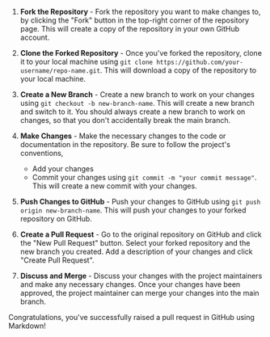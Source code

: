 <!--
title: Raise A Pull Request in Github
icon: code
tags: pull-request, code
description: Process documentation for how to raise a pull request in GitHub.
-->
1. **Fork the Repository** - Fork the repository you want to make changes to, by clicking the "Fork" button in the top-right corner of the repository page. This will create a copy of the repository in your own GitHub account.

2. **Clone the Forked Repository** - Once you've forked the repository, clone it to your local machine using `git clone https://github.com/your-username/repo-name.git`. This will download a copy of the repository to your local machine.

3. **Create a New Branch** - Create a new branch to work on your changes using `git checkout -b new-branch-name`. This will create a new branch and switch to it. You should always create a new branch to work on changes, so that you don't accidentally break the main branch.

4. **Make Changes** - Make the necessary changes to the code or documentation in the repository. Be sure to follow the project's conventions,

    - Add your changes
    - Commit your changes using `git commit -m "your commit message"`. This will create a new commit with your changes.

5. **Push Changes to GitHub** - Push your changes to GitHub using `git push origin new-branch-name`. This will push your changes to your forked repository on GitHub.

6. **Create a Pull Request** - Go to the original repository on GitHub and click the "New Pull Request" button. Select your forked repository and the new branch you created. Add a description of your changes and click "Create Pull Request".

7. **Discuss and Merge** - Discuss your changes with the project maintainers and make any necessary changes. Once your changes have been approved, the project maintainer can merge your changes into the main branch.

Congratulations, you've successfully raised a pull request in GitHub using Markdown!
